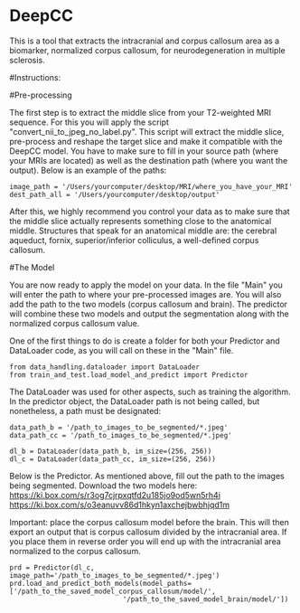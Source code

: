 # DeepCC
This is a tool that extracts the intracranial and corpus callosum area as a biomarker, normalized corpus callosum, for neurodegeneration in multiple sclerosis.

#Instructions:

#Pre-processing

The first step is to extract the middle slice from your T2-weighted MRI sequence. For this you will apply the script "convert_nii_to_jpeg_no_label.py". This script will extract the middle slice, pre-process and reshape the target slice and make it compatible with the DeepCC model. You have to make sure to fill in your source path (where your MRIs are located) as well as the destination path (where you want the output). Below is an example of the paths:

    image_path = '/Users/yourcomputer/desktop/MRI/where_you_have_your_MRI'
    dest_path_all = '/Users/yourcomputer/desktop/output'

After this, we highly recommend you control your data as to make sure that the middle slice actually represents something close to the anatomical middle. Structures that speak for an anatomical middle are: the cerebral aqueduct, fornix, superior/inferior colliculus, a well-defined corpus callosum.


#The Model

You are now ready to apply the model on your data. In the file "Main" you will enter the path to where your pre-processed images are. You will also add the path to the two models (corpus callosum and brain). The predictor will combine these two models and output the segmentation along with the normalized corpus callosum value.

One of the first things to do is create a folder for both your Predictor and DataLoader code, as you will call on these in the "Main" file. 

    from data_handling.dataloader import DataLoader
    from train_and_test.load_model_and_predict import Predictor

The DataLoader was used for other aspects, such as training the algorithm. In the predictor object, the DataLoader path is not being called, but nonetheless, a path must be designated:


    data_path_b = '/path_to_images_to_be_segmented/*.jpeg'
    data_path_cc = '/path_to_images_to_be_segmented/*.jpeg'

    dl_b = DataLoader(data_path_b, im_size=(256, 256))
    dl_c = DataLoader(data_path_cc, im_size=(256, 256))


Below is the Predictor. As mentioned above, fill out the path to the images being segmented. Download the two models here: https://ki.box.com/s/r3og7cjrpxqtfd2u185jo9od5wn5rh4i
https://ki.box.com/s/o3eanuvv86d1hkyn1axchejbwbhjqd1m


Important: place the corpus callosum model before the brain. This will then export an output that is corpus callosum divided by the intracranial area. If you place them in reverse order you will end up with the intracranial area normalized to the corpus callosum.


    prd = Predictor(dl_c, image_path='/path_to_images_to_be_segmented/*.jpeg')
    prd.load_and_predict_both_models(model_paths=['/path_to_the_saved_model_corpus_callosum/model/',
                                '/path_to_the_saved_model_brain/model/'])
